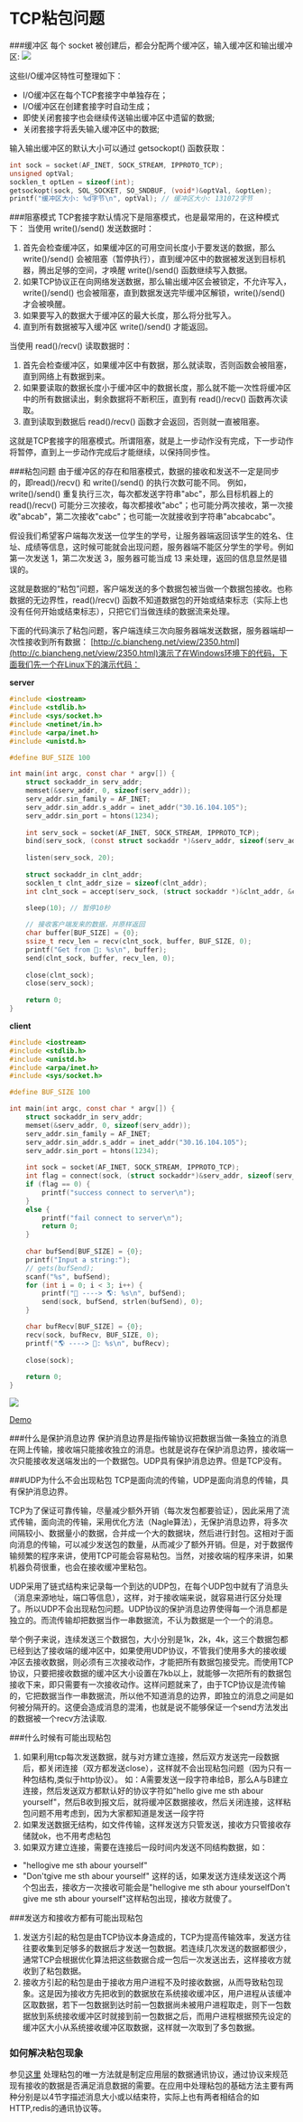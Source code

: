 # TCP粘包问题

###缓冲区
每个 socket 被创建后，都会分配两个缓冲区，输入缓冲区和输出缓冲区:
![](images/5.jpg)

这些I/O缓冲区特性可整理如下：
- I/O缓冲区在每个TCP套接字中单独存在；
- I/O缓冲区在创建套接字时自动生成；
- 即使关闭套接字也会继续传送输出缓冲区中遗留的数据;
- 关闭套接字将丢失输入缓冲区中的数据;

输入输出缓冲区的默认大小可以通过 getsockopt() 函数获取：

```C
int sock = socket(AF_INET, SOCK_STREAM, IPPROTO_TCP);
unsigned optVal;
socklen_t optLen = sizeof(int);
getsockopt(sock, SOL_SOCKET, SO_SNDBUF, (void*)&optVal, &optLen);
printf("缓冲区大小: %d字节\n", optVal); // 缓冲区大小: 131072字节
```

###阻塞模式
TCP套接字默认情况下是阻塞模式，也是最常用的，在这种模式下：
当使用 write()/send() 发送数据时：
1. 首先会检查缓冲区，如果缓冲区的可用空间长度小于要发送的数据，那么 write()/send() 会被阻塞（暂停执行），直到缓冲区中的数据被发送到目标机器，腾出足够的空间，才唤醒 write()/send() 函数继续写入数据。
2. 如果TCP协议正在向网络发送数据，那么输出缓冲区会被锁定，不允许写入，write()/send() 也会被阻塞，直到数据发送完毕缓冲区解锁，write()/send() 才会被唤醒。
3. 如果要写入的数据大于缓冲区的最大长度，那么将分批写入。
4. 直到所有数据被写入缓冲区 write()/send() 才能返回。

当使用 read()/recv() 读取数据时：
1. 首先会检查缓冲区，如果缓冲区中有数据，那么就读取，否则函数会被阻塞，直到网络上有数据到来。
2. 如果要读取的数据长度小于缓冲区中的数据长度，那么就不能一次性将缓冲区中的所有数据读出，剩余数据将不断积压，直到有 read()/recv() 函数再次读取。
3. 直到读取到数据后 read()/recv() 函数才会返回，否则就一直被阻塞。

这就是TCP套接字的阻塞模式。所谓阻塞，就是上一步动作没有完成，下一步动作将暂停，直到上一步动作完成后才能继续，以保持同步性。

###粘包问题
由于缓冲区的存在和阻塞模式，数据的接收和发送不一定是同步的，即read()/recv() 和 write()/send() 的执行次数可能不同。
例如，write()/send() 重复执行三次，每次都发送字符串"abc"，那么目标机器上的 read()/recv() 可能分三次接收，每次都接收"abc"；也可能分两次接收，第一次接收"abcab"，第二次接收"cabc"；也可能一次就接收到字符串"abcabcabc"。

假设我们希望客户端每次发送一位学生的学号，让服务器端返回该学生的姓名、住址、成绩等信息，这时候可能就会出现问题，服务器端不能区分学生的学号。例如第一次发送 1，第二次发送 3，服务器可能当成 13 来处理，返回的信息显然是错误的。

这就是数据的“粘包”问题，客户端发送的多个数据包被当做一个数据包接收。也称数据的无边界性，read()/recv() 函数不知道数据包的开始或结束标志（实际上也没有任何开始或结束标志），只把它们当做连续的数据流来处理。

下面的代码演示了粘包问题，客户端连续三次向服务器端发送数据，服务器端却一次性接收到所有数据：
[http://c.biancheng.net/view/2350.html](http://c.biancheng.net/view/2350.html)演示了在Windows环境下的代码，下面我们先一个在Linux下的演示代码：

**server**
```C
#include <iostream>
#include <stdlib.h>
#include <sys/socket.h>
#include <netinet/in.h>
#include <arpa/inet.h>
#include <unistd.h>

#define BUF_SIZE 100

int main(int argc, const char * argv[]) {
    struct sockaddr_in serv_addr;
    memset(&serv_addr, 0, sizeof(serv_addr));
    serv_addr.sin_family = AF_INET;
    serv_addr.sin_addr.s_addr = inet_addr("30.16.104.105");
    serv_addr.sin_port = htons(1234);
    
    int serv_sock = socket(AF_INET, SOCK_STREAM, IPPROTO_TCP);
    bind(serv_sock, (const struct sockaddr *)&serv_addr, sizeof(serv_addr));
    
    listen(serv_sock, 20);
    
    struct sockaddr_in clnt_addr;
    socklen_t clnt_addr_size = sizeof(clnt_addr);
    int clnt_sock = accept(serv_sock, (struct sockaddr *)&clnt_addr, &clnt_addr_size);
    
    sleep(10); // 暂停10秒

    // 接收客户端发来的数据，并原样返回
    char buffer[BUF_SIZE] = {0};
    ssize_t recv_len = recv(clnt_sock, buffer, BUF_SIZE, 0);
    printf("Get from 👤: %s\n", buffer);
    send(clnt_sock, buffer, recv_len, 0);
    
    close(clnt_sock);
    close(serv_sock);
    
    return 0;
}
```

**client**
```C
#include <iostream>
#include <stdlib.h>
#include <unistd.h>
#include <arpa/inet.h>
#include <sys/socket.h>

#define BUF_SIZE 100

int main(int argc, const char * argv[]) {
    struct sockaddr_in serv_addr;
    memset(&serv_addr, 0, sizeof(serv_addr));
    serv_addr.sin_family = AF_INET;
    serv_addr.sin_addr.s_addr = inet_addr("30.16.104.105");
    serv_addr.sin_port = htons(1234);
    
    int sock = socket(AF_INET, SOCK_STREAM, IPPROTO_TCP);
    int flag = connect(sock, (struct sockaddr*)&serv_addr, sizeof(serv_addr));
    if (flag == 0) {
        printf("success connect to server\n");
    }
    else {
        printf("fail connect to server\n");
        return 0;
    }
    
    char bufSend[BUF_SIZE] = {0};
    printf("Input a string:");
    // gets(bufSend);
    scanf("%s", bufSend);
    for (int i = 0; i < 3; i++) {
        printf("👤 ----> 🌎: %s\n", bufSend);
        send(sock, bufSend, strlen(bufSend), 0);
    }

    char bufRecv[BUF_SIZE] = {0};
    recv(sock, bufRecv, BUF_SIZE, 0);
    printf("🌎 ----> 👤: %s\n", bufRecv);
    
    close(sock);
    
    return 0;
}
```

![](images/4.png)

[Demo](https://github.com/ACommonChinese/MyGitbookSubDemos/tree/master/socket%E7%B2%98%E5%8C%85%E9%97%AE%E9%A2%98)

###什么是保护消息边界
保护消息边界是指传输协议把数据当做一条独立的消息在网上传输，接收端只能接收独立的消息。也就是说存在保护消息边界，接收端一次只能接收发送端发出的一个数据包。UDP具有保护消息边界。但是TCP没有。

###UDP为什么不会出现粘包
TCP是面向流的传输，UDP是面向消息的传输，具有保护消息边界。

TCP为了保证可靠传输，尽量减少额外开销（每次发包都要验证），因此采用了流式传输，面向流的传输，采用优化方法（Nagle算法），无保护消息边界，将多次间隔较小、数据量小的数据，合并成一个大的数据块，然后进行封包。这相对于面向消息的传输，可以减少发送包的数量，从而减少了额外开销。但是，对于数据传输频繁的程序来讲，使用TCP可能会容易粘包。当然，对接收端的程序来讲，如果机器负荷很重，也会在接收缓冲里粘包。

UDP采用了链式结构来记录每一个到达的UDP包，在每个UDP包中就有了消息头（消息来源地址，端口等信息），这样，对于接收端来说，就容易进行区分处理了。所以UDP不会出现粘包问题。UDP协议的保护消息边界使得每一个消息都是独立的。而流传输却把数据当作一串数据流，不认为数据是一个一个的消息。

举个例子来说，连续发送三个数据包，大小分别是1k，2k，4k，这三个数据包都已经到达了接收端的缓冲区中，如果使用UDP协议，不管我们使用多大的接收缓冲区去接收数据，则必须有三次接收动作，才能把所有数据包接受完。而使用TCP协议，只要把接收数据的缓冲区大小设置在7kb以上，就能够一次把所有的数据包接收下来，即只需要有一次接收动作。这样问题就来了，由于TCP协议是流传输的，它把数据当作一串数据流，所以他不知道消息的边界，即独立的消息之间是如何被分隔开的。这便会造成消息的混淆，也就是说不能够保证一个send方法发出的数据被一个recv方法读取.

###什么时候有可能出现粘包
1. 如果利用tcp每次发送数据，就与对方建立连接，然后双方发送完一段数据后，都关闭连接（双方都发送close），这样就不会出现粘包问题（因为只有一种包结构,类似于http协议）。
如：A需要发送一段字符串给B，那么A与B建立连接，然后发送双方都默认好的协议字符如"hello give me sth abour yourself"，然后B收到报文后，就将缓冲区数据接收，然后关闭连接，这样粘包问题不用考虑到，因为大家都知道是发送一段字符
2. 如果发送数据无结构，如文件传输，这样发送方只管发送，接收方只管接收存储就ok，也不用考虑粘包
3. 如果双方建立连接，需要在连接后一段时间内发送不同结构数据，如：
  - "hellogive me sth abour yourself"
  - "Don'tgive me sth abour yourself"
这样的话，如果发送方连续发送这个两个包出去，接收方一次接收可能会是"hellogive me sth abour yourselfDon't give me sth abour yourself"这样粘包出现，接收方就傻了。

###发送方和接收方都有可能出现粘包
1. 发送方引起的粘包是由TCP协议本身造成的，TCP为提高传输效率，发送方往往要收集到足够多的数据后才发送一包数据。若连续几次发送的数据都很少，通常TCP会根据优化算法把这些数据合成一包后一次发送出去，这样接收方就收到了粘包数据。
2. 接收方引起的粘包是由于接收方用户进程不及时接收数据，从而导致粘包现象。这是因为接收方先把收到的数据放在系统接收缓冲区，用户进程从该缓冲区取数据，若下一包数据到达时前一包数据尚未被用户进程取走，则下一包数据放到系统接收缓冲区时就接到前一包数据之后，而用户进程根据预先设定的缓冲区大小从系统接收缓冲区取数据，这样就一次取到了多包数据。

### 如何解决粘包现象
参见[这里](https://www.cnblogs.com/smark/p/3284756.html)
处理粘包的唯一方法就是制定应用层的数据通讯协议，通过协议来规范现有接收的数据是否满足消息数据的需要。在应用中处理粘包的基础方法主要有两种分别是以4节字描述消息大小或以结束符，实际上也有两者相结合的如HTTP,redis的通讯协议等。






